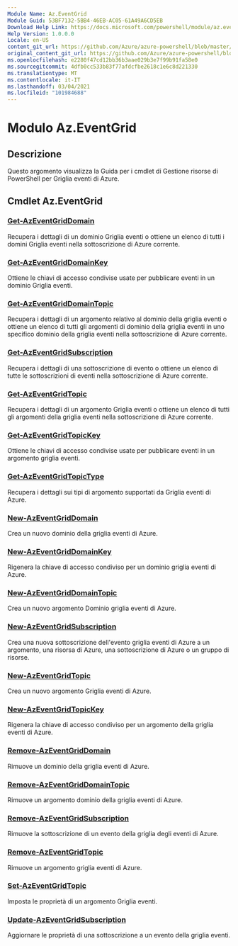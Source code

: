 ```yaml
---
Module Name: Az.EventGrid
Module Guid: 53BF7132-5BB4-46EB-AC05-61A49A6CD5EB
Download Help Link: https://docs.microsoft.com/powershell/module/az.eventgrid
Help Version: 1.0.0.0
Locale: en-US
content_git_url: https://github.com/Azure/azure-powershell/blob/master/src/EventGrid/EventGrid/help/Az.EventGrid.md
original_content_git_url: https://github.com/Azure/azure-powershell/blob/master/src/EventGrid/EventGrid/help/Az.EventGrid.md
ms.openlocfilehash: e2280f47cd12bb36b3aae029b3e7f99b91fa58e0
ms.sourcegitcommit: 4dfb0cc533b83f77afdcfbe2618c1e6c8d221330
ms.translationtype: MT
ms.contentlocale: it-IT
ms.lasthandoff: 03/04/2021
ms.locfileid: "101984688"
---
```

# Modulo Az.EventGrid
## Descrizione
Questo argomento visualizza la Guida per i cmdlet di Gestione risorse di PowerShell per Griglia eventi di Azure.

## Cmdlet Az.EventGrid
### [Get-AzEventGridDomain](Get-AzEventGridDomain.md)
Recupera i dettagli di un dominio Griglia eventi o ottiene un elenco di tutti i domini Griglia eventi nella sottoscrizione di Azure corrente.

### [Get-AzEventGridDomainKey](Get-AzEventGridDomainKey.md)
Ottiene le chiavi di accesso condivise usate per pubblicare eventi in un dominio Griglia eventi.

### [Get-AzEventGridDomainTopic](Get-AzEventGridDomainTopic.md)
Recupera i dettagli di un argomento relativo al dominio della griglia eventi o ottiene un elenco di tutti gli argomenti di dominio della griglia eventi in uno specifico dominio della griglia eventi nella sottoscrizione di Azure corrente.

### [Get-AzEventGridSubscription](Get-AzEventGridSubscription.md)
Recupera i dettagli di una sottoscrizione di evento o ottiene un elenco di tutte le sottoscrizioni di eventi nella sottoscrizione di Azure corrente.

### [Get-AzEventGridTopic](Get-AzEventGridTopic.md)
Recupera i dettagli di un argomento Griglia eventi o ottiene un elenco di tutti gli argomenti della griglia eventi nella sottoscrizione di Azure corrente.

### [Get-AzEventGridTopicKey](Get-AzEventGridTopicKey.md)
Ottiene le chiavi di accesso condivise usate per pubblicare eventi in un argomento griglia eventi.

### [Get-AzEventGridTopicType](Get-AzEventGridTopicType.md)
Recupera i dettagli sui tipi di argomento supportati da Griglia eventi di Azure.

### [New-AzEventGridDomain](New-AzEventGridDomain.md)
Crea un nuovo dominio della griglia eventi di Azure.

### [New-AzEventGridDomainKey](New-AzEventGridDomainKey.md)
Rigenera la chiave di accesso condiviso per un dominio griglia eventi di Azure.

### [New-AzEventGridDomainTopic](New-AzEventGridDomainTopic.md)
Crea un nuovo argomento Dominio griglia eventi di Azure.

### [New-AzEventGridSubscription](New-AzEventGridSubscription.md)
Crea una nuova sottoscrizione dell'evento griglia eventi di Azure a un argomento, una risorsa di Azure, una sottoscrizione di Azure o un gruppo di risorse.

### [New-AzEventGridTopic](New-AzEventGridTopic.md)
Crea un nuovo argomento Griglia eventi di Azure.

### [New-AzEventGridTopicKey](New-AzEventGridTopicKey.md)
Rigenera la chiave di accesso condiviso per un argomento della griglia eventi di Azure.

### [Remove-AzEventGridDomain](Remove-AzEventGridDomain.md)
Rimuove un dominio della griglia eventi di Azure.

### [Remove-AzEventGridDomainTopic](Remove-AzEventGridDomainTopic.md)
Rimuove un argomento dominio della griglia eventi di Azure.

### [Remove-AzEventGridSubscription](Remove-AzEventGridSubscription.md)
Rimuove la sottoscrizione di un evento della griglia degli eventi di Azure.

### [Remove-AzEventGridTopic](Remove-AzEventGridTopic.md)
Rimuove un argomento griglia eventi di Azure.

### [Set-AzEventGridTopic](Set-AzEventGridTopic.md)
Imposta le proprietà di un argomento Griglia eventi.

### [Update-AzEventGridSubscription](Update-AzEventGridSubscription.md)
Aggiornare le proprietà di una sottoscrizione a un evento della griglia eventi.

